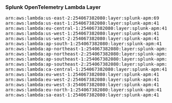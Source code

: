 <h3>Splunk OpenTelemetry Lambda Layer</h3>

<pre>
arn:aws:lambda:us-east-2:254067382080:layer:splunk-apm:69
arn:aws:lambda:us-east-1:254067382080:layer:splunk-apm:41
arn:aws:lambda:eu-central-1:254067382080:layer:splunk-apm:41
arn:aws:lambda:us-west-1:254067382080:layer:splunk-apm:41
arn:aws:lambda:us-west-2:254067382080:layer:splunk-apm:41
arn:aws:lambda:ap-south-1:254067382080:layer:splunk-apm:41
arn:aws:lambda:ap-northeast-1:254067382080:layer:splunk-apm:41
arn:aws:lambda:ap-northeast-2:254067382080:layer:splunk-apm:41
arn:aws:lambda:ap-southeast-1:254067382080:layer:splunk-apm:41
arn:aws:lambda:ap-southeast-2:254067382080:layer:splunk-apm:41
arn:aws:lambda:ca-central-1:254067382080:layer:splunk-apm:41
arn:aws:lambda:eu-west-1:254067382080:layer:splunk-apm:41
arn:aws:lambda:eu-west-2:254067382080:layer:splunk-apm:41
arn:aws:lambda:eu-west-3:254067382080:layer:splunk-apm:41
arn:aws:lambda:eu-north-1:254067382080:layer:splunk-apm:41
arn:aws:lambda:sa-east-1:254067382080:layer:splunk-apm:41
</pre>